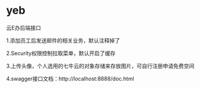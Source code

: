 # yeb
云E办后端接口


1.添加员工后发送邮件的相关业务，默认注释掉了

2.Security权限控制拉取菜单，默认开启了缓存

3.上传头像，个人选用的七牛云的对象存储来存放图片，可自行注册申请免费空间

4.swagger接口文档：http://localhost:8888/doc.html
